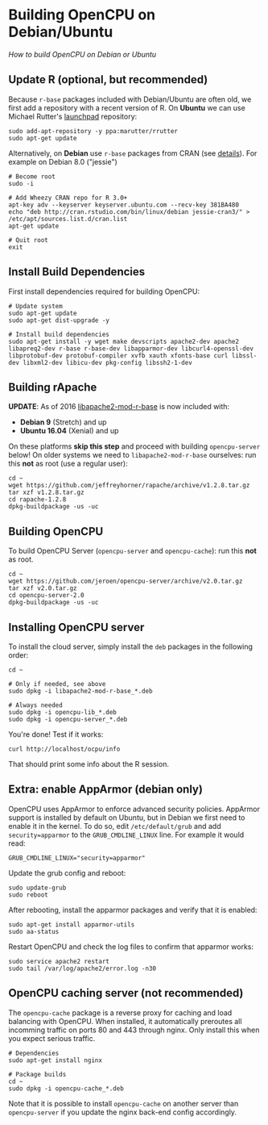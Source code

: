 # Building OpenCPU on Debian/Ubuntu

*How to build OpenCPU on Debian or Ubuntu*

## Update R (optional, but recommended)

Because `r-base` packages included with Debian/Ubuntu are often old, we first add a repository with a recent version of R. On **Ubuntu** we can use Michael Rutter's [launchpad](https://launchpad.net/~marutter/+archive/ubuntu/rrutter?field.series_filter=trusty) repository:

	sudo add-apt-repository -y ppa:marutter/rrutter
	sudo apt-get update

Alternatively, on **Debian** use `r-base` packages from CRAN (see [details](https://cran.rstudio.com/bin/linux/debian/#debian-jessie-stable)). For example on Debian 8.0 ("jessie")

	# Become root
	sudo -i

	# Add Wheezy CRAN repo for R 3.0+
	apt-key adv --keyserver keyserver.ubuntu.com --recv-key 381BA480
	echo "deb http://cran.rstudio.com/bin/linux/debian jessie-cran3/" > /etc/apt/sources.list.d/cran.list
	apt-get update

	# Quit root
	exit

## Install Build Dependencies

First install dependencies required for building OpenCPU:

	# Update system
	sudo apt-get update
	sudo apt-get dist-upgrade -y

	# Install build dependencies
	sudo apt-get install -y wget make devscripts apache2-dev apache2 libapreq2-dev r-base r-base-dev libapparmor-dev libcurl4-openssl-dev libprotobuf-dev protobuf-compiler xvfb xauth xfonts-base curl libssl-dev libxml2-dev libicu-dev pkg-config libssh2-1-dev

## Building rApache

**UPDATE**: As of 2016 [libapache2-mod-r-base](http://packages.ubuntu.com/xenial/web/libapache2-mod-r-base) is now included with:

 - **Debian 9** (Stretch) and up
 - **Ubuntu 16.04** (Xenial) and up

On these platforms **skip this step** and proceed with building `opencpu-server` below! On older systems we need to `libapache2-mod-r-base` ourselves: run this **not** as root (use a regular user):

	cd ~
	wget https://github.com/jeffreyhorner/rapache/archive/v1.2.8.tar.gz
	tar xzf v1.2.8.tar.gz
	cd rapache-1.2.8
	dpkg-buildpackage -us -uc

## Building OpenCPU

To build OpenCPU Server (`opencpu-server` and `opencpu-cache`): run this **not** as root.

	cd ~
	wget https://github.com/jeroen/opencpu-server/archive/v2.0.tar.gz
	tar xzf v2.0.tar.gz
	cd opencpu-server-2.0
	dpkg-buildpackage -us -uc

## Installing OpenCPU server

To install the cloud server, simply install the `deb` packages in the following order:

	cd ~

	# Only if needed, see above
	sudo dpkg -i libapache2-mod-r-base_*.deb

	# Always needed
	sudo dpkg -i opencpu-lib_*.deb
	sudo dpkg -i opencpu-server_*.deb

You're done! Test if it works:

	curl http://localhost/ocpu/info

That should print some info about the R session.

## Extra: enable AppArmor (**debian only**)

OpenCPU uses AppArmor to enforce advanced security policies. AppArmor support is installed by default on Ubuntu, but in Debian we first need to enable it in the kernel. To do so, edit `/etc/default/grub` and add `security=apparmor` to the `GRUB_CMDLINE_LINUX` line. For example it would read:

	GRUB_CMDLINE_LINUX="security=apparmor"

Update the grub config and reboot:

	sudo update-grub
	sudo reboot

After rebooting, install the apparmor packages and verify that it is enabled:

	sudo apt-get install apparmor-utils
	sudo aa-status

Restart OpenCPU and check the log files to confirm that apparmor works:

	sudo service apache2 restart
    sudo tail /var/log/apache2/error.log -n30

## OpenCPU caching server (not recommended)

The `opencpu-cache` package is a reverse proxy for caching and load balancing with OpenCPU. When installed, it automatically preroutes all incomming traffic on ports 80 and 443 through nginx. Only install this when you expect serious traffic.

	# Dependencies
	sudo apt-get install nginx

	# Package builds
	cd ~
	sudo dpkg -i opencpu-cache_*.deb

Note that it is possible to install `opencpu-cache` on another server than `opencpu-server` if you update the nginx back-end config accordingly.

